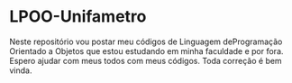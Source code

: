 # LPOO-Unifametro
Neste repositório vou postar meu códigos de Linguagem deProgramação Orientado a Objetos que estou estudando em minha faculdade e por fora. 
Espero ajudar com meus todos com meus códigos. Toda correção é bem vinda.
